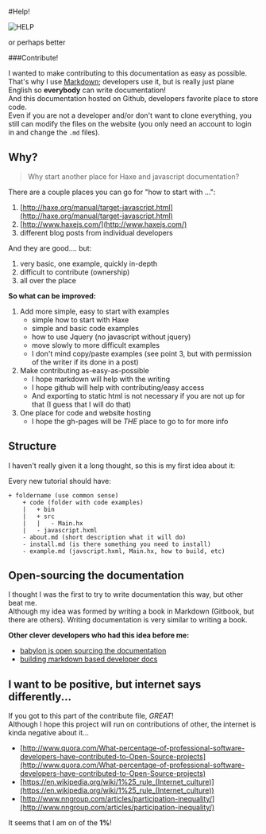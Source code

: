 #Help!

![HELP](http://lorempixel.com/800/200/technics/HELP/)

or perhaps better

###Contribute!

I wanted to make contributing to this documentation as easy as possible.  
That's why I use [Markdown](http://daringfireball.net/projects/markdown/); developers use it, but is really just plane English so **everybody** can write documentation!  
And this documentation hosted on Github, developers favorite place to store code.  
Even if you are not a developer and/or don't want to clone everything, you still can modify the files on the website (you only need an account to login in and change the `.md` files).


## Why?

> Why start another place for Haxe and javascript documentation?

There are a couple places you can go for "how to start with ...":   

1. [http://haxe.org/manual/target-javascript.html](http://haxe.org/manual/target-javascript.html) 
2. [http://www.haxejs.com/](http://www.haxejs.com/)
3. different blog posts from individual developers

And they are good.... but:

1. very basic, one example, quickly in-depth
2. difficult to contribute (ownership)
3. all over the place

**So what can be improved:**

1. Add more simple, easy to start with examples
	* simple how to start with Haxe
	* simple and basic code examples
	* how to use Jquery (no javascript without jquery)
	* move slowly to more difficult examples
	* I don't mind copy/paste examples (see point 3, but with permission of the writer if its done in a post) 
2. Make contributing as-easy-as-possible
	* I hope markdown will help with the writing
	* I hope github will help with contributing/easy access
	* And exporting to static html is not necessary if you are not up for that (I guess that I will do that)
3. One place for code and website hosting 
	* I hope the gh-pages will be *THE* place to go to for more info



## Structure

I haven't really given it a long thought, so this is my first idea about it:

Every new tutorial should have:

```
+ foldername (use common sense)
	+ code (folder with code examples)
	|	+ bin
	|	+ src
	|	|	- Main.hx
	|	- javascript.hxml
	- about.md (short description what it will do)
	- install.md (is there something you need to install)
	- example.md (javscript.hxml, Main.hx, how to build, etc)

```


## Open-sourcing the documentation

I thought I was the first to try to write documentation this way, but other beat me.  
Although my idea was formed by writing a book in Markdown (Gitbook, but there are others).
Writing documentation is very similar to writing a book.

**Other clever developers who had this idea before me:**  

* [babylon js open sourcing the documentation](http://blogs.msdn.com/b/eternalcoding/archive/2015/08/11/babylon-js-open-sourcing-the-documentation.aspx)
* [building markdown based developer docs](https://medium.com/code-stories/building-markdown-based-developer-docs-87c0317c56f7)


## I want to be positive, but internet says differently...

If you got to this part of the contribute file, *GREAT*!  
Although I hope this project will run on contributions of other, the internet is kinda negative about it...

* [http://www.quora.com/What-percentage-of-professional-software-developers-have-contributed-to-Open-Source-projects](http://www.quora.com/What-percentage-of-professional-software-developers-have-contributed-to-Open-Source-projects)
* [https://en.wikipedia.org/wiki/1%25_rule_(Internet_culture)](https://en.wikipedia.org/wiki/1%25_rule_(Internet_culture))
* [http://www.nngroup.com/articles/participation-inequality/](http://www.nngroup.com/articles/participation-inequality/)

It seems that I am on of the **1%**!